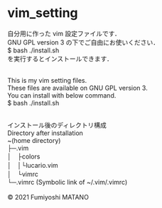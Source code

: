 # vim_setting
自分用に作った vim 設定ファイルです．<br>
GNU GPL version 3 の下でご自由にお使いください．<br>
$ bash ./install.sh<br>
を実行するとインストールできます．<br>
<br>

This is my vim setting files.<br>
These files are available on GNU GPL version 3.<br>
You can install with below command.<br>
$ bash ./install.sh<br>
<br>

インストール後のディレクトリ構成<br>
Directory after installation<br>
~(home directory)<br>
├─.vim<br>
│　├colors<br>
│　│└lucario.vim<br>
│　└vimrc<br>
└─.vimrc (Symbolic link of ~/.vim/.vimrc)<br>
<br>
© 2021 Fumiyoshi MATANO
